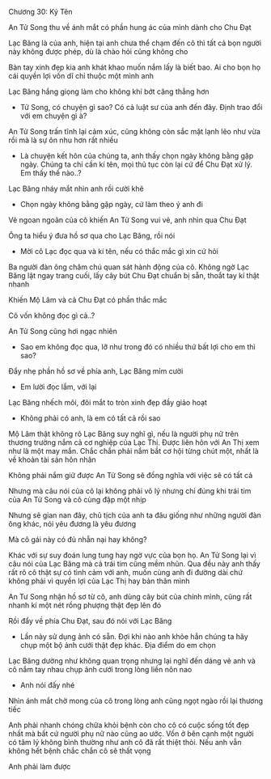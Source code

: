 




Chương 30: Ký Tên

An Tử Song thu về ánh mắt có phần hung ác của mình dành cho Chu Đạt

Lạc Băng là của anh, hiện tại anh chưa thể chạm đến cô thì tất cả bọn người này không được phép, dù là chào hỏi cũng không cho

Bàn tay xinh đẹp kia anh khát khao muốn nắm lấy là biết bao. Ai cho bọn họ cái quyền lợi vốn dĩ chỉ thuộc một mình anh

Lạc Băng hắng giọng làm cho không khí bớt căng thẳng hơn

- Tử Song, có chuyện gì sao? Có cả luật sư của anh đến đây. Định trao đổi với em chuyện gì à?

An Tử Song trấn tĩnh lại cảm xúc, cũng không còn sắc mặt lạnh lẽo như vừa rồi mà là sự ôn nhu hơn rất nhiều

- Là chuyện kết hôn của chúng ta, anh thấy chọn ngày không bằng gặp ngày. Chúng ta chỉ cần kí tên, mọi thủ tục còn lại cứ để Chu Đạt xử lý. Em thấy thế nào..?

Lạc Băng nháy mắt nhìn anh rồi cười khẽ


- Chọn ngày không bằng gặp ngày, cứ làm theo ý anh đi

Vẻ ngoan ngoãn của cô khiến An Tử Song vui vẻ, anh nhìn qua Chu Đạt

Ông ta hiểu ý đưa hồ sơ qua cho Lạc Băng, rồi nói

- Mời cô Lạc đọc qua và kí tên, nếu có thắc mắc gì xin cứ hỏi

Ba người đàn ông chăm chú quan sát hành động của cô. Không ngờ Lạc Băng lật ngay trang cuối, lấy cây bút Chu Đạt chuẩn bị sẵn, thoắt tay kí thật nhanh

Khiến Mộ Lâm và cả Chu Đạt có phần thắc mắc

Cô vốn không đọc gì cả..?

An Tử Song cũng hơi ngạc nhiên

- Sao em không đọc qua, lỡ như trong đó có nhiều thứ bất lợi cho em thì sao?

Đẩy nhẹ phần hồ sơ về phía anh, Lạc Băng mỉm cười

- Em lười đọc lắm, với lại


Lạc Băng nhếch môi, đôi mắt to tròn xinh đẹp đầy giảo hoạt

- Không phải có anh, là em có tất cả rồi sao

Mộ Lâm thật không rõ Lạc Băng suy nghĩ gì, nếu là người phụ nữ trên thương trường nắm cả cơ nghiệp của Lạc Thị. Được liên hôn với An Thị xem như là một may mắn. Chắc chắn phải nắm bắt cơ hội từng chút một, nhất là về khoản tài sản hôn nhân

Không phải nắm giữ được An Tử Song sẽ đồng nghĩa với việc sẽ có tất cả

Nhưng mà câu nói của cô lại không phải vô lý nhưng chỉ đúng khi trái tim của An Tử Song và cô cùng đập một nhịp

Nhưng sẽ gian nan đây, chủ tịch của anh ta đâu giống như những người đàn ông khác, nói yêu đương là yêu đương

Mà cô gái này có đủ nhẫn nại hay không?

Khác với sự suy đoán lung tung hay ngờ vực của bọn họ. An Tử Song lại vì câu nói của Lạc Băng mà cả trái tim cũng mềm nhũn. Qua đều này anh thấy rất rõ cô thật sự có tình cảm với anh, muốn cùng anh đi đường dài chứ không phải vì quyền lợi của Lạc Thị hay bản thân mình

An Tư Song nhận hồ sơ từ cô, anh dùng cây bút của chính mình, cũng rất nhanh kí một nét rồng phượng thật đẹp lên đó

Rồi đẩy về phía Chu Đạt, sau đó nói với Lạc Băng

- Lần này sử dụng ảnh có sẵn. Đợi khi nào anh khỏe hẳn chúng ta hãy chụp một bộ ảnh cưới thật đẹp khác. Địa điểm do em chọn

Lạc Băng dường như không quan trọng nhưng lại nghĩ đến dáng vẻ anh và cô nắm tay nhau chụp ảnh cưới trong lòng liền nôn nao

- Anh nói đấy nhé

Nhìn ánh mắt chờ mong của cô trong lòng anh cũng ngọt ngào rồi lại thương tiếc

Anh phải nhanh chóng chữa khỏi bệnh còn cho cô có cuộc sống tốt đẹp nhất mà bất cứ người phụ nữ nào cũng ao ước. Vốn ở bên cạnh một người có tâm lý không bình thường như anh cô đã rất thiệt thòi. Nếu anh vẫn không hết bệnh chắc chắn cô sẽ thất vọng

Anh phải làm được




